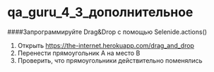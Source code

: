 # qa_guru_4_3_дополнительное

####Запрограммируйте Drag&Drop с помощью Selenide.actions()

1. Открыть https://the-internet.herokuapp.com/drag_and_drop
2. Перенести прямоугольник А на место В
3. Проверить, что прямоугольники действительно поменялись